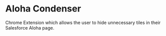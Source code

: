 # Aloha Condenser
Chrome Extension which allows the user to hide unnecessary tiles in their Salesforce Aloha page.
